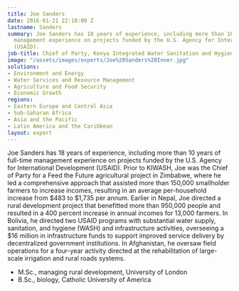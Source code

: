 ```yaml
---
title: Joe Sanders
date: 2016-01-21 22:18:00 Z
lastname: Sanders
summary: Joe Sanders has 18 years of experience, including more than 10 years of full-time
  management experience on projects funded by the U.S. Agency for International Development
  (USAID).
job-title: Chief of Party, Kenya Integrated Water Sanitation and Hygiene (KIWASH)
image: "/assets/images/experts/Joe%20Sanders%20Inner.jpg"
solutions:
- Environment and Energy
- Water Services and Resource Management
- Agriculture and Food Security
- Economic Growth
regions:
- Eastern Europe and Central Asia
- Sub-Saharan Africa
- Asia and the Pacific
- Latin America and the Caribbean
layout: expert
---
```


Joe Sanders has 18 years of experience, including more than 10 years of full-time management experience on projects funded by the U.S. Agency for International Development (USAID). Prior to KIWASH, Joe was the Chief of Party for a Feed the Future agricultural project in Zimbabwe, where he led a comprehensive approach that assisted more than 150,000 smallholder farmers to increase incomes, resulting in an average per-household increase from $483 to $1,735 per annum. Earlier in Nepal, Joe directed a rural development project that benefitted more than 950,000 people and resulted in a 400 percent increase in annual incomes for 13,000 farmers. In Bolivia, he directed two USAID programs with substantial water supply, sanitation, and hygiene (WASH) and infrastructure activities, overseeing a $16 million in infrastructure funds to support improved service delivery by decentralized government institutions. In Afghanistan, he oversaw field operations for a four-year activity directed at the rehabilitation of large-scale irrigation and rural roads systems.

* M.Sc., managing rural development, University of London
* B.Sc., biology, Catholic University of America
